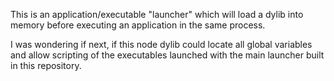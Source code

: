 This is an application/executable "launcher" which will load a dylib into memory before executing an application in the same process.

I was wondering if next, if this node dylib could locate all global variables and allow scripting of the executables launched with the main launcher built in this repository.